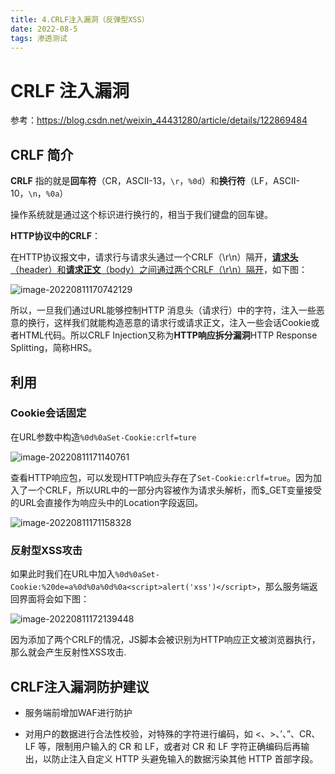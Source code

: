 ```yaml
---
title: 4.CRLF注入漏洞（反弹型XSS）
date: 2022-08-5
tags: 渗透测试
---
```


# CRLF 注入漏洞

参考：https://blog.csdn.net/weixin_44431280/article/details/122869484

## CRLF 简介

**CRLF** 指的就是**回车符**（CR，ASCII-13，`\r`，`%0d`）和**换行符**（LF，ASCII-10，`\n`，`%0a`）

操作系统就是通过这个标识进行换行的，相当于我们键盘的回车键。

**HTTP协议中的CRLF**：

在HTTP协议报文中，请求行与请求头通过一个CRLF（\r\n）隔开，<u>**请求头**（header）和**请求正文**（body）之间通过两个CRLF（\r\n）隔开</u>，如下图：

![image-20220811170742129](https://frankcao3-picgo.oss-cn-shenzhen.aliyuncs.com/img/image-20220811170742129.png)

所以，一旦我们通过URL能够控制HTTP 消息头（请求行）中的字符，注入一些恶意的换行，这样我们就能构造恶意的请求行或请求正文，注入一些会话Cookie或者HTML代码。所以CRLF Injection又称为**HTTP响应拆分漏洞**HTTP Response Splitting，简称HRS。

## 利用

### Cookie会话固定

在URL参数中构造`%0d%0aSet-Cookie:crlf=ture`

![image-20220811171140761](https://frankcao3-picgo.oss-cn-shenzhen.aliyuncs.com/img/image-20220811171140761.png)

查看HTTP响应包，可以发现HTTP响应头存在了`Set-Cookie:crlf=true`。因为加入了一个CRLF，所以URL中的一部分内容被作为请求头解析，而$_GET变量接受的URL会直接作为响应头中的Location字段返回。

![image-20220811171158328](https://frankcao3-picgo.oss-cn-shenzhen.aliyuncs.com/img/image-20220811171158328.png)

### 反射型XSS攻击

如果此时我们在URL中加入`%0d%0aSet-Cookie:%20de=a%0d%0a%0d%0a<script>alert('xss')</script>`，那么服务端返回界面将会如下图：

![image-20220811172139448](https://frankcao3-picgo.oss-cn-shenzhen.aliyuncs.com/img/image-20220811172139448.png)

因为添加了两个CRLF的情况，JS脚本会被识别为HTTP响应正文被浏览器执行，那么就会产生反射性XSS攻击.

## CRLF注入漏洞防护建议

- 服务端前增加WAF进行防护

- 对用户的数据进行合法性校验，对特殊的字符进行编码，如 <、>、’、”、CR、LF 等，限制用户输入的 CR 和 LF，或者对 CR 和 LF 字符正确编码后再输出，以防止注入自定义 HTTP 头避免输入的数据污染其他 HTTP 首部字段。
